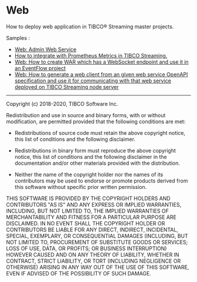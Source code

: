 # Web

How to deploy web application in TIBCO&reg; Streaming master projects.

Samples :

* [Web: Admin Web Service](adminwebservice/src/site/markdown/index.md)
* [How to integrate with Prometheus Metrics in TIBCO Streaming.](prometheus-metrics/README.md)
* [Web: How to create WAR which has a WebSocket endpoint and use it in an EventFlow project](websocket/README.md)
* [Web: How to generate a web client from an given web service OpenAPI specification and use it 
for communicating with that web service deployed on TIBCO Streaming node server](openapi/README.md)

---
Copyright (c) 2018-2020, TIBCO Software Inc.

Redistribution and use in source and binary forms, with or without
modification, are permitted provided that the following conditions are met:

* Redistributions of source code must retain the above copyright notice, this
  list of conditions and the following disclaimer.

* Redistributions in binary form must reproduce the above copyright notice,
  this list of conditions and the following disclaimer in the documentation
  and/or other materials provided with the distribution.

* Neither the name of the copyright holder nor the names of its
  contributors may be used to endorse or promote products derived from
  this software without specific prior written permission.

THIS SOFTWARE IS PROVIDED BY THE COPYRIGHT HOLDERS AND CONTRIBUTORS "AS IS"
AND ANY EXPRESS OR IMPLIED WARRANTIES, INCLUDING, BUT NOT LIMITED TO, THE
IMPLIED WARRANTIES OF MERCHANTABILITY AND FITNESS FOR A PARTICULAR PURPOSE ARE
DISCLAIMED. IN NO EVENT SHALL THE COPYRIGHT HOLDER OR CONTRIBUTORS BE LIABLE
FOR ANY DIRECT, INDIRECT, INCIDENTAL, SPECIAL, EXEMPLARY, OR CONSEQUENTIAL
DAMAGES (INCLUDING, BUT NOT LIMITED TO, PROCUREMENT OF SUBSTITUTE GOODS OR
SERVICES; LOSS OF USE, DATA, OR PROFITS; OR BUSINESS INTERRUPTION) HOWEVER
CAUSED AND ON ANY THEORY OF LIABILITY, WHETHER IN CONTRACT, STRICT LIABILITY,
OR TORT (INCLUDING NEGLIGENCE OR OTHERWISE) ARISING IN ANY WAY OUT OF THE USE
OF THIS SOFTWARE, EVEN IF ADVISED OF THE POSSIBILITY OF SUCH DAMAGE.
